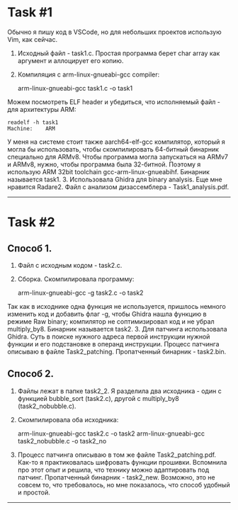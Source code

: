 # Task #1
Обычно я пишу код в VSCode, но для небольших проектов использую Vim, как сейчас.
1. Исходный файл - task1.c. Простая программа берет char array как аргумент и аллоцирует его копию.
2. Компиляция с arm-linux-gnueabi-gcc compiler:

	arm-linux-gnueabi-gcc task1.c -o task1

Можем посмотреть ELF header и убедиться, что исполняемый файл - для архитектуры ARM:

	readelf -h task1
	Machine:	ARM

У меня на системе стоит также aarch64-elf-gcc компилятор, который я могла бы использовать, чтобы скомпилировать 64-битный бинарник специально для ARMv8. Чтобы программа могла запускаться на ARMv7 и ARMv8, нужно, чтобы программа была 32-битной. Поэтому я использую ARM 32bit toolchain gcc-arm-linux-gnueabihf.
Бинарник называется task1.
3. Использовала Ghidra для binary analysis. Еще мне нравится Radare2. Файл с анализом дизассемблера - Task1_analysis.pdf.
_________________________________________________________________________________________________________________________

# Task #2
## Способ 1.
1. Файл с исходным кодом - task2.c.
2. Сборка. Скомпилировала программу:

	arm-linux-gnueabi-gcc -g task2.c -o task2

Так как в исходнике одна функция не используется, пришлось немного изменить код и добавить флаг -g, чтобы Ghidra нашла функцию в режиме Raw binary; компилятор не соптимизировал код и не убрал multiply_by8.
Бинарник называется task2.
3. Для патчинга использовала Ghidra.
Суть в поиске нужного адреса первой инструкции нужной функции и его подстановке в операнд инструкции. Процесс патчинга описываю в файле Task2_patching.
Пропатченный бинарник - task2.bin.

## Способ 2.
1. Файлы лежат в папке task2_2. Я разделила два исходника - один с функцией bubble_sort (task2.c), другой с multiply_by8 (task2_nobubble.c).
2. Скомпилировала оба исходника:

	arm-linux-gnueabi-gcc task2.c -o task2
	arm-linux-gnueabi-gcc task2_nobubble.c -o task2_no

3. Процесс патчинга описываю в том же файле Task2_patching.pdf.
Как-то я практиковалась шифровать функции прошивки. Вспомнила про этот опыт и решила, что технику можно адаптировать под патчинг.
Пропатченный бинарник - task2_new.
Возможно, это не совсем то, что требовалось, но мне показалось, что способ удобный и простой.
_________________________________________________________________________________________________________________________

